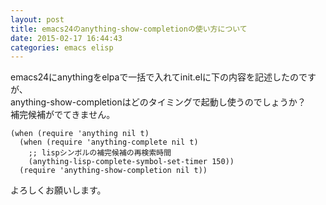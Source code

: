 ```yaml
---
layout: post
title: emacs24のanything-show-completionの使い方について
date: 2015-02-17 16:44:43
categories: emacs elisp
---
```

<p>emacs24にanythingをelpaで一括で入れてinit.elに下の内容を記述したのですが、<br>
anything-show-completionはどのタイミングで起動し使うのでしょうか？<br>
補完候補がでてきません。</p>

```
(when (require 'anything nil t)
  (when (require 'anything-complete nil t)
    ;; lispシンボルの補完候補の再検索時間
    (anything-lisp-complete-symbol-set-timer 150))
  (require 'anything-show-completion nil t))
```

<p>よろしくお願いします。</p>
